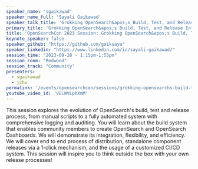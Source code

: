 ```yaml
---
speaker_name: 'sgaikawad'
speaker_name_full: 'Sayali Gaikawad'
speaker_talk_title: 'Grokking OpenSearch&apos;s Build, Test, and Release Infrastructure'
primary_title: 'Grokking OpenSearch&apos;s Build, Test, and Release Infrastructure'
title: 'OpenSearchCon 2023 Session: Grokking OpenSearch&apos;s Build, Test, and Release Infrastructure'
keynote_speaker: false
speaker_github: "https://github.com/gaiksaya"
speaker_linkedin: "https://www.linkedin.com/in/sayali-gaikawad/"
session_time: "2023-09-28 - 1:15pm-1:55pm"
session_room: "Redwood"
session_track: "Community"
presenters: 
  - sgaikawad
  - jzhu
permalink: '/events/opensearchcon/sessions/grokking-opensearchs-build-test-and-release-infrastructure.html'
youtube_video_id: 'VELWVLpbXmM'
---
```


This session explores the evolution of OpenSearch's build, test and release process, from manual scripts to a fully automated system with comprehensive logging and auditing. You will learn about the build system that enables community members to create OpenSearch and OpenSearch Dashboards. We will demonstrate its integration, flexibility, and efficiency. We will cover end to end process of distribution, standalone component releases via a 1-click mechanism, and the usage of a customized CI/CD system. This session will inspire you to think outside the box with your own release processes!
